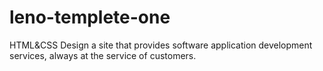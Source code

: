 # leno-templete-one
HTML&amp;CSS Design a site that provides software application development services, always at the service of customers.
